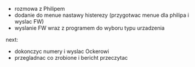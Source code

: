 - rozmowa z Philipem
- dodanie do menue nastawy histerezy (przygotwac menue dla philipa i wyslac FW)
- wyslanie FW wraz z programem do wyboru typu urzadzenia


next:
- dokonczyc numery i wyslac Ockerowi
- przegladnac co zrobione i bericht przeczytac